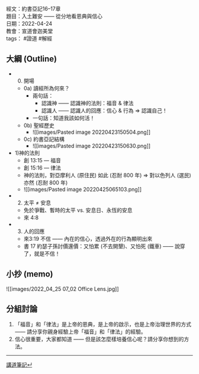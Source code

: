經文：約書亞記16–17章  
題目：入土難安 —— 從分地看恩典與信心  
日期：2022-04-24  
教會：宣道會迦美堂  
tags： #證道  #解經  

## 大綱 (Outline)
- 0) 開場
	- 0a) 讀經所為何來？
		- 兩句話：
			- 認識神 —— 認識神的法則：福音 & 律法
			- 認識人 —— 認識人的回應：信心 & 行為 ⇒ 認識自己！
		- 一句話：知道我該如何活！
	- 0b) 聖經歷史
		- ![[images/Pasted image 20220423150504.png]]
	- 0c) 約書亞記結構
		- ![[images/Pasted image 20220423150630.png]]
- 1)神的法則
	- 創 13:15 — 福音
	- 創 15:16 — 律法
	- 神的法則，對亞摩利人 (原住民) 如此 (忍耐 800 年) ⇒ 對以色列人 (選民) 亦然 (忍耐 800 年)
	- ![[images/Pasted image 20220425065103.png]]
- 2) 太平 ≠ 安息
	- 免於爭戰、暫時的太平 vs. 安息日、永恆的安息
	- 來 4:8
- 3) 人的回應
	- 來3:19 不信 —— 內在的信心，透過外在的行為顯明出來
	- 書 17 約瑟子孫討價還價：又怕累 (不去開墾)、又怕死 (鐵車) —— 說穿了，就是不信！
## 小抄 (memo)
![[images/2022_04_25 07_02 Office Lens.jpg]]
## 分組討論
1) 「福音」和「律法」是上帝的恩典，是上帝的啟示，也是上帝治理世界的方式 —— 請分享你親身經驗上帝「福音」和「律法」的經驗。
2) 信心很重要，大家都知道 —— 但是該怎麼樣培養信心呢？請分享你想到的方法。


---
[講道筆記↵](../README.md)
